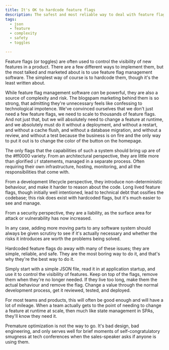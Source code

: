 ```yaml
---
title: It's OK to hardcode feature flags
description: The safest and most reliable way to deal with feature flags is to hardcode them
tags:
  - json
  - feature
  - complexity
  - safety
  - toggles

---
```


Feature flags (or toggles) are often used to control the visibility of new features in a product. There are a few different ways to implement them, but the most talked and marketed about is to use feature flag management software. The simplest way of course is to hardcode them, though it's the least written about. 

While feature flag management software _can_ be powerful, they are also a source of complexity and risk. The blogspam marketing behind them is so strong, that admitting they're unnecessary feels like confessing to technological impotence. We've convinced ourselves that we don't just need a few feature flags, we need to scale to thousands of feature flags. And not just that, but we will absolutely need to change a feature at runtime, and we absolutely must do it without a deployment, and without a restart, and without a cache flush, and without a database migration, and without a review, and without a test because the business is on fire and the only way to put it out is to change the color of the button on the homepage. 

The only flags that the capabilities of such a system should bring up are of the #ff0000 variety. From an architectural perspective, they are little more than glorified `if` statements, managed in a separate process. Often requiring their own infrastructure, hosting, monitoring, and all the responsibilities that come with. 

From a development lifecycle perspective, they introduce non-deterministic behaviour, and make it harder to reason about the code. Long lived feature flags, though initially well intentioned, lead to technical debt that ossifies the codebase; this risk does exist with hardcoded flags, but it's much easier to see and manage.

From a security perspective, they are a liability, as the surface area for attack or vulnerability has now increased. 

In any case, adding more moving parts to any software system should always be given scrutiny to see if it's actually necessary and whether the risks it introduces are worth the problems being solved.

Hardcoded feature flags do away with many of these issues; they are simple, reliable, and safe. They are the most boring way to do it, and that's why they're the best way to do it.

Simply start with a simple JSON file, read it in at application startup, and use it to control the visibility of features. Keep on top of the flags, remove them when they're no longer needed. If they live too long, make them the actual behaviour and remove the flag. Change a value through the normal development process, get it reviewed, tested, and deployed.  

For most teams and products, this will often be good enough and will have a lot of mileage. When a team actually gets to the point of needing to change a feature at runtime at scale, then much like state management in SPAs, they'll know they need it. 

Premature optimization is not the way to go. It's bad design, bad engineering, and only serves well for brief moments of self-congratulatory smugness at tech conferences when the sales-speaker asks if anyone is using them.
